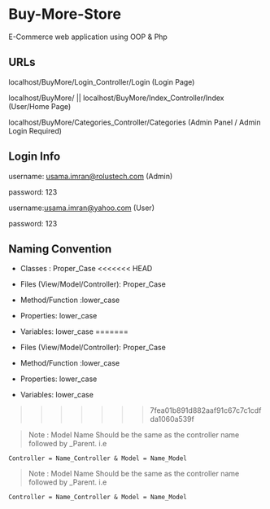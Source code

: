 # Buy-More-Store
E-Commerce web application using OOP &amp; Php

## URLs
localhost/BuyMore/Login_Controller/Login (Login Page)

localhost/BuyMore/ || localhost/BuyMore/Index_Controller/Index (User/Home Page)

localhost/BuyMore/Categories_Controller/Categories (Admin Panel / Admin Login Required)

## Login Info
username: usama.imran@rolustech.com (Admin)

password: 123

username:usama.imran@yahoo.com (User)

password: 123

## Naming Convention
- Classes : Proper_Case
<<<<<<< HEAD

- Files (View/Model/Controller): Proper_Case

- Method/Function :lower_case

- Properties: lower_case

- Variables: lower_case
=======

- Files (View/Model/Controller): Proper_Case

- Method/Function :lower_case

- Properties: lower_case

- Variables: lower_case

>>>>>>> 7fea01b891d882aaf91c67c7c1cdfda1060a539f

> Note : Model Name Should be the same as the controller name followed by _Parent. i.e
```
Controller = Name_Controller & Model = Name_Model
```

> Note : Model Name Should be the same as the controller name followed by _Parent. i.e
```
Controller = Name_Controller & Model = Name_Model
```
